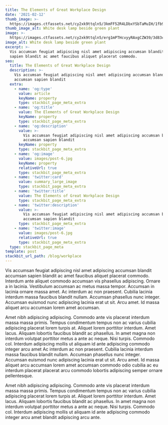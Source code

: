 ```yaml
---
title: The Elements of Great Workplace Design
date: '2021-02-12'
thumb_image: >-
  https://images.ctfassets.net/cy2xk9ttqln5/3kmFF52R4LDbxYSbTaMuIH/1fb955ab5603551ec0d602741a777a83/post-6-thumb.jpg
thumb_image_alt: White desk lamp beside green plant
image: >-
  https://images.ctfassets.net/cy2xk9ttqln5/erg1mPTHcvyyRAxgCZW39/3d83c317c7e90ceee089e474f44e78ab/post-6.jpg
image_alt: White desk lamp beside green plant
excerpt: >-
  Vis accumsan feugiat adipiscing nisl amet adipiscing accumsan blandit accumsan
  sapien blandit ac amet faucibus aliquet placerat commodo.
seo:
  title: The Elements of Great Workplace Design
  description: >-
    Vis accumsan feugiat adipiscing nisl amet adipiscing accumsan blandit
    accumsan sapien blandit
  extra:
    - name: 'og:type'
      value: article
      keyName: property
      type: stackbit_page_meta_extra
    - name: 'og:title'
      value: The Elements of Great Workplace Design
      keyName: property
      type: stackbit_page_meta_extra
    - name: 'og:description'
      value: >-
        Vis accumsan feugiat adipiscing nisl amet adipiscing accumsan blandit
        accumsan sapien blandit
      keyName: property
      type: stackbit_page_meta_extra
    - name: 'og:image'
      value: images/post-6.jpg
      keyName: property
      relativeUrl: true
      type: stackbit_page_meta_extra
    - name: 'twitter:card'
      value: summary_large_image
      type: stackbit_page_meta_extra
    - name: 'twitter:title'
      value: The Elements of Great Workplace Design
      type: stackbit_page_meta_extra
    - name: 'twitter:description'
      value: >-
        Vis accumsan feugiat adipiscing nisl amet adipiscing accumsan blandit
        accumsan sapien blandit
      type: stackbit_page_meta_extra
    - name: 'twitter:image'
      value: images/post-6.jpg
      relativeUrl: true
      type: stackbit_page_meta_extra
  type: stackbit_page_meta
template: post
stackbit_url_path: /blog/workplace
---
```


Vis accumsan feugiat adipiscing nisl amet adipiscing accumsan blandit accumsan sapien blandit ac amet faucibus aliquet placerat commodo. Interdum ante aliquet commodo accumsan vis phasellus adipiscing. Ornare a in lacinia. Vestibulum accumsan ac metus massa tempor. Accumsan in lacinia ornare massa amet. Ac interdum ac non praesent. Cubilia lacinia interdum massa faucibus blandit nullam. Accumsan phasellus nunc integer. Accumsan euismod nunc adipiscing lacinia erat ut sit. Arcu amet. Id massa aliquet arcu accumsan lorem amet accumsan.

Amet nibh adipiscing adipiscing. Commodo ante vis placerat interdum massa massa primis. Tempus condimentum tempus non ac varius cubilia adipiscing placerat lorem turpis at. Aliquet lorem porttitor interdum. Amet lacus. Aliquam lobortis faucibus blandit ac phasellus. In amet magna non interdum volutpat porttitor metus a ante ac neque. Nisi turpis. Commodo col. Interdum adipiscing mollis ut aliquam id ante adipiscing commodo integer arcu amet Ac interdum ac non praesent. Cubilia lacinia interdum massa faucibus blandit nullam. Accumsan phasellus nunc integer. Accumsan euismod nunc adipiscing lacinia erat ut sit. Arcu amet. Id massa aliquet arcu accumsan lorem amet accumsan commodo odio cubilia ac eu interdum placerat placerat arcu commodo lobortis adipiscing semper ornare pellentesque.

Amet nibh adipiscing adipiscing. Commodo ante vis placerat interdum massa massa primis. Tempus condimentum tempus non ac varius cubilia adipiscing placerat lorem turpis at. Aliquet lorem porttitor interdum. Amet lacus. Aliquam lobortis faucibus blandit ac phasellus. In amet magna non interdum volutpat porttitor metus a ante ac neque. Nisi turpis. Commodo col. Interdum adipiscing mollis ut aliquam id ante adipiscing commodo integer arcu amet blandit adipiscing arcu ante.
